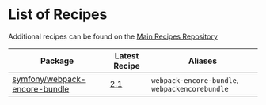 # List of Recipes

Additional recipes can be found on the [Main Recipes Repository](https://github.com/symfony/recipes/blob/flex/main/RECIPES.md)

| Package | Latest Recipe | Aliases |
| --- | --- | --- |
| [symfony/webpack-encore-bundle](https://packagist.org/packages/symfony/webpack-encore-bundle) | [2.1](symfony/webpack-encore-bundle/2.1) | `webpack-encore-bundle`, `webpackencorebundle` |